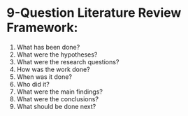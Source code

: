 # 9-Question Literature Review Framework:

1. What has been done?
2. What were the hypotheses?
3. What were the research questions?
4. How was the work done?
5. When was it done?
6. Who did it?
7. What were the main findings?
8. What were the conclusions?
9. What should be done next?
